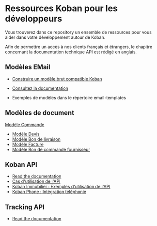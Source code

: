 # Ressources Koban pour les développeurs

Vous trouverez dans ce repository un ensemble de ressources pour vous aider dans votre développement autour de Koban.

Afin de permettre un accès à nos clients français et étrangers, le chapitre concernant la documentation technique API est rédigé en anglais.

## Modèles EMail

- [Construire un modèle brut compatible Koban](docs/htmlemailbrut.md)

- [Consultez la documentation](docs/email-template.md)
* Exemples de modèles dans le répertoire email-templates

## Modèles de document

[Modèle Commande](gestdocs/order.md)

* [Modèle Devis](gestdocs/quote.md)
* [Modèle Bon de livraison](gestdocs/delivery.md)
* [Modèle Facture](gestdocs/facture.md)
* [Modèle Bon de commande fournisseur](gestdocs/purchaseorder.md)

## Koban API

- [Read the documentation](API.md)
- [Cas d'utilisation de l'API](api/apiuse.md)
- [Koban Immobilier : Exemples d'utilisation de l'API](api/apiimmo.md)
- [Koban Phone : Intégration téléphonie](api/apiphone.md)

## Tracking API

* [Read the documentation](TrackingAPI.md)